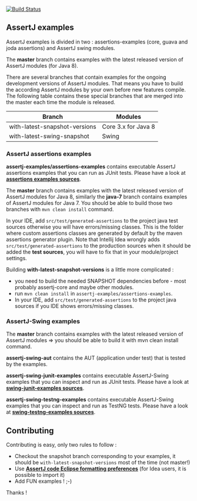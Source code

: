 
[![Build Status](https://travis-ci.org/Tcheburatz0/Travis_3.svg?branch=master)](https://travis-ci.org/Tcheburatz0/Travis_3)
## AssertJ examples

AssertJ examples is divided in two : assertions-examples (core, guava and joda assertions) and AssertJ swing modules.

The **master** branch contains examples with the latest released version of AssertJ modules (for Java 8).

There are several branches that contain examples for the ongoing development versions of AssertJ modules. That means you have to build the according AssertJ modules by your own before new features compile. The following table contains these special branches that are merged into the master each time the module is released.

| Branch                        | Modules                                    |
| ----------------------------- | ------------------------------------------ |
| with-latest-snapshot-versions | Core 3.x for Java 8 |
| with-latest-swing-snapshot    | Swing                                      |


### AssertJ assertions examples

**assertj-examples/assertions-examples** contains executable AssertJ assertions examples that you can run as JUnit tests.
Please have a look at **[assertions examples sources](assertions-examples/src/test/java/org/assertj/examples)**.

The **master** branch contains examples with the latest released version of AssertJ modules for Java 8, similarly the **java-7** branch contains examples of AssertJ modules for Java 7.
You should be able to build those two branches with `mvn clean install` command.

In your IDE, add `src/test/generated-assertions` to the project java test sources otherwise you will have errors/missing classes.
This is the folder where custom assertions classes are generated by default by the maven assertions generator plugin. 
Note that Intellij Idea wrongly adds `src/test/generated-assertions` to the production sources when it should be added the **test sources**, you will have to fix that in your module/project settings. 

Building **with-latest-snapshot-versions** is a little more complicated :
- you need to build the needed SNAPSHOT dependencies before - most probably assertj-core and maybe other modules. 
- run `mvn clean install` in `assertj-examples/assertions-examples`.
- In your IDE, add `src/test/generated-assertions` to the project java sources if you IDE shows errors/missing classes.  

### AssertJ-Swing examples

The **master** branch contains examples with the latest released version of AssertJ modules => you should be able to build it with mvn clean install command.

**assertj-swing-aut** contains the AUT (application under test) that is tested by the examples.

**assertj-swing-junit-examples** contains executable AssertJ-Swing examples that you can inspect and run as JUnit tests.
Please have a look at **[swing-junit-examples sources](assertj-swing-junit-examples/src/test/java/org/assertj/swing/junit/examples)**.

**assertj-swing-testng-examples** contains executable AssertJ-Swing examples that you can inspect and run as TestNG tests.
Please have a look at **[swing-testng-examples sources](assertj-swing-testng-examples/src/test/java/org/assertj/swing/testng/examples)**.


## Contributing

Contributing is easy, only two rules to follow : 
* Checkout the snapshot branch corresponding to your examples, it should be `with-latest-snapshot-versions` most of the time (not master!) 
* Use **[AssertJ code Eclipse formatting preferences](https://github.com/joel-costigliola/assertj-core/blob/master/src/ide-support/assertj-eclipse-formatter.xml)** (for Idea users, it is possible to import it)
* Add FUN examples ! ;-)

Thanks !
